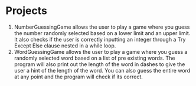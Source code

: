 # Projects
1) NumberGuessingGame allows the user to play a game where you guess the number randomly selected based on a lower limit and an upper limit. It also checks if the user is correctly inputting an integer through a Try Except Else clause nested in a while loop.
2) WordGuessingGame allows the user to play a game where you guess a randomly selected word based on a list of pre existing words. The program will also print out the length of the word in dashes to give the user a hint of the length of the word. You can also guess the entire word at any point and the program will check if its correct. 

